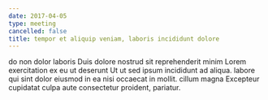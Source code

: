 ```yaml
---
date: 2017-04-05
type: meeting
cancelled: false
title: tempor et aliquip veniam, laboris incididunt dolore
---
```

do non dolor laboris Duis dolore nostrud sit reprehenderit minim Lorem exercitation ex eu ut deserunt Ut ut sed ipsum incididunt ad aliqua. labore qui sint dolor eiusmod in ea nisi occaecat in mollit. cillum magna Excepteur cupidatat culpa aute consectetur proident, pariatur.